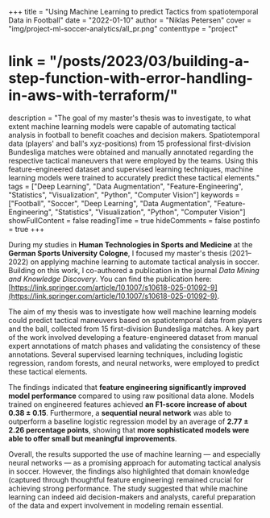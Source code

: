 +++
title = "Using Machine Learning to predict Tactics from spatiotemporal Data in Football"
date = "2022-01-10"
author = "Niklas Petersen"
cover = "img/project-ml-soccer-analytics/all_pr.png"
contenttype = "project"
# link = "/posts/2023/03/building-a-step-function-with-error-handling-in-aws-with-terraform/"
description = "The goal of my master's thesis was to investigate, to what extent machine learning models were capable of automating tactical analysis in football to benefit coaches and decision makers. Spatiotemporal data (players' and ball's xyz-positions) from 15 professional first-division Bundesliga matches were obtained and manually annotated regarding the respective tactical maneuvers that were employed by the teams. Using this feature-engineered dataset and supervised learning techniques, machine learning models were trained to accurately predict these tactical elements."
tags = ["Deep Learning", "Data Augmentation", "Feature-Engineering", "Statistics", "Visualization", "Python", "Computer Vision"]
keywords = ["Football", "Soccer", "Deep Learning", "Data Augmentation", "Feature-Engineering", "Statistics", "Visualization", "Python", "Computer Vision"]
showFullContent = false
readingTime = true
hideComments = false
postinfo = true
+++

During my studies in **Human Technologies in Sports and Medicine** at the **German Sports University Cologne**, I focused my master's thesis (2021–2022) on applying machine learning to automate tactical analysis in soccer. Building on this work, I co-authored a publication in the journal *Data Mining and Knowledge Discovery*. You can find the publication here: [https://link.springer.com/article/10.1007/s10618-025-01092-9](https://link.springer.com/article/10.1007/s10618-025-01092-9).

The aim of my thesis was to investigate how well machine learning models could predict tactical maneuvers based on spatiotemporal data from players and the ball, collected from 15 first-division Bundesliga matches. A key part of the work involved developing a feature-engineered dataset from manual expert annotations of match phases and validating the consistency of these annotations. Several supervised learning techniques, including logistic regression, random forests, and neural networks, were employed to predict these tactical elements.

The findings indicated that **feature engineering significantly improved model performance** compared to using raw positional data alone. Models trained on engineered features achieved **an F1-score increase of about 0.38 ± 0.15**. Furthermore, a **sequential neural network** was able to outperform a baseline logistic regression model by an average of **2.77 ± 2.26 percentage points**, showing that **more sophisticated models were able to offer small but meaningful improvements**.

Overall, the results supported the use of machine learning — and especially neural networks — as a promising approach for automating tactical analysis in soccer. However, the findings also highlighted that domain knowledge (captured through thoughtful feature engineering) remained crucial for achieving strong performance. The study suggested that while machine learning can indeed aid decision-makers and analysts, careful preparation of the data and expert involvement in modeling remain essential.
